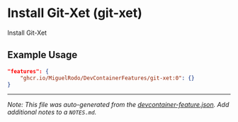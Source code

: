 
# Install Git-Xet (git-xet)

Install Git-Xet

## Example Usage

```json
"features": {
    "ghcr.io/MiguelRodo/DevContainerFeatures/git-xet:0": {}
}
```





---

_Note: This file was auto-generated from the [devcontainer-feature.json](https://github.com/MiguelRodo/DevContainerFeatures/blob/main/src/git-xet/devcontainer-feature.json).  Add additional notes to a `NOTES.md`._
